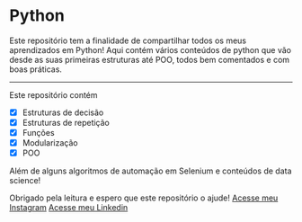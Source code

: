 # Python
Este repositório tem a finalidade de compartilhar todos os meus aprendizados em Python! Aqui contém vários conteúdos de python que vão desde as suas primeiras estruturas até POO, todos bem comentados e com boas práticas.
***
Este repositório contém 
- [x] Estruturas de decisão 
- [x] Estruturas de repetição
- [x] Funções
- [x] Modularização 
- [x] POO

Além de alguns algoritmos de automação em Selenium e conteúdos de data science!

Obrigado pela leitura e espero que este repositório o ajude! 
[Acesse meu Instagram](https://www.instagram.com/https.jhonata_/?hl=pt-br)
[Acesse meu Linkedin](https://www.linkedin.com/in/jhonata-augusto-2301541b5/)
 
